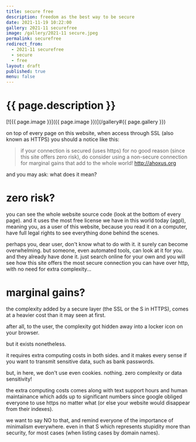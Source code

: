 ```yaml
---
title: secure free
description: freedom as the best way to be secure
date: 2021-11-19 10:22:00
gallery: 2021-11 securefree
image: /gallery/2021-11 secure.jpeg
permalink: securefree
redirect_from:
  - 2021-11 securefree
  - secure
  - free
layout: draft
published: true
menu: false
---
```


# {{ page.description }}

[![{{ page.image }}]({{ page.image }})](/gallery#{{ page.gallery }})

on top of every page on this website, when access through SSL (also known as HTTPS) you should a notice like this:

> if your connection is secured (uses https) for no good reason (since this site offers zero risk), do consider using a non-secure connection for marginal gains that add to the whole world! http://ahoxus.org

and you may ask: what does it mean?

# zero risk?

you can see the whole website source code (look at the bottom of every page). and it uses the most free license we have in this world today (agpl), meaning you, as a user of this website, because you read it on a computer, have full legal rights to see everything done behind the scenes.

perhaps you, dear user, don't know what to do with it. it surely can become overwhelming. but someone, even automated tools, can look at it for you. and they already have done it. just search online for your own and you will see how this site offers the most secure connection you can have over http, with no need for extra complexity...

# marginal gains?

the complexity added by a secure layer (the SSL or the S in HTTPS), comes at a heavier cost than it may seen at first.

after all, to the user, the complexity got hidden away into a locker icon on your browser.

but it exists nonetheless.

it requires extra computing costs in both sides. and it makes every sense if you want to transmit sensitive data, such as bank passwords.

but, in here, we don't use even cookies. nothing. zero complexity or data sensitivity!

the extra computing costs comes along with text support hours and human maintainance which adds up to significant numbers since google obliged everyone to use https no matter what (or else your website would disappear from their indexes).

we want to say NO to that, and remind everyone of the importance of minimalism everywhere. even in that S which represents stupidity more than security, for most cases (when listing cases by domain names).
